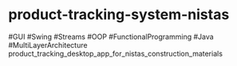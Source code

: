# product-tracking-system-nistas
#GUI #Swing #Streams #OOP #FunctionalProgramming #Java #MultiLayerArchitecture
product_tracking_desktop_app_for_nistas_construction_materials
